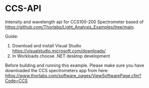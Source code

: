 # CCS-API
Intensity and wavelength api for CCS100-200 Spectrometer based of https://github.com/Thorlabs/Light_Analysis_Examples/tree/main.

Guide:
1. Download and install Visual Studio https://visualstudio.microsoft.com/downloads/
2. In Workloads choose .NET desktop development

Before building and running this example. Please make sure you have downloaded the CCS spectrometers app from here: https://www.thorlabs.com/software_pages/ViewSoftwarePage.cfm?Code=CCS
